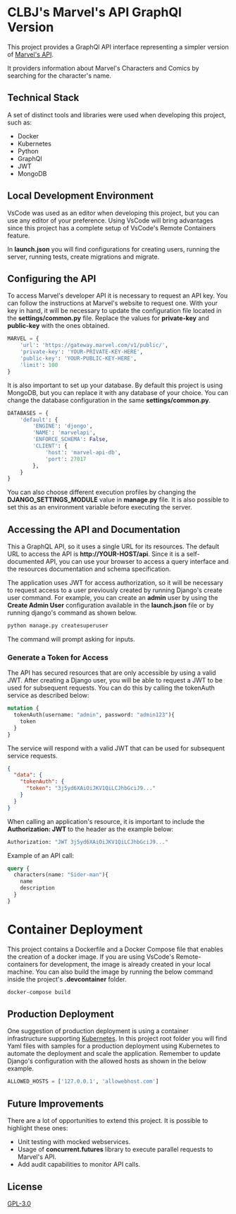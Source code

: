 # CLBJ's Marvel's API GraphQl Version

This project provides a GraphQl API interface representing a simpler version of [Marvel's API](https://developer.marvel.com/).

It providers information about Marvel's Characters and Comics by searching for the character's name.

## Technical Stack

A set of distinct tools and libraries were used when developing this project, such as:
- Docker
- Kubernetes
- Python
- GraphQl
- JWT
- MongoDB

## Local Development Environment

VsCode was used as an editor when developing this project, but you can use any editor of your preference. Using VsCode will bring advantages since this project has a complete setup of VsCode's Remote Containers feature.

In **launch.json** you will find configurations for creating users, running the server, running tests, create migrations and migrate.

## Configuring the API

To access Marvel's developer API it is necessary to request an API key. You can follow the instructions at Marvel's website to request one. With your key in hand, it will be necessary to update the configuration file located in the **settings/common.py** file. Replace the values for **private-key** and **public-key** with the ones obtained.

```python
MARVEL = {
    'url': 'https://gateway.marvel.com/v1/public/',
    'private-key': 'YOUR-PRIVATE-KEY-HERE',
    'public-key': 'YOUR-PUBLIC-KEY-HERE',
    'limit': 100
}
```

It is also important to set up your database. By default this project is using MongoDB, but you can replace it with any database of your choice. You can change the database configuration in the same **settings/common.py**.

```python
DATABASES = {
    'default': {
        'ENGINE': 'djongo',
        'NAME': 'marvelapi',
        'ENFORCE_SCHEMA': False,
        'CLIENT': {
            'host': 'marvel-api-db',
            'port': 27017
        },
    }
}
```

You can also choose different execution profiles by changing the **DJANGO_SETTINGS_MODULE** value in **manage.py** file. It is also possible to set this as an environment variable before executing the server.

## Accessing the API and Documentation

This a GraphQL API, so it uses a single URL for its resources. The default URL to access the API is **http://YOUR-HOST/api**. Since it is a self-documented API, you can use your browser to access a query interface and the resources documentation and schema specification.

The application uses JWT for access authorization, so it will be necessary to request access to a user previously created by running Django's create user command. For example, you can create an **admin** user by using the **Create Admin User** configuration available in the **launch.json** file or by running django's command as shown below.

```bash
python manage.py createsuperuser
```

The command will prompt asking for inputs.

### Generate a Token for Access

The API has secured resources that are only accessible by using a valid JWT. After creating a Django user, you will be able to request a JWT to be used for subsequent requests. You can do this by calling the tokenAuth service as described below:

```graphql
mutation {
  tokenAuth(username: "admin", password: "admin123"){
    token
  }
}
```

The service will respond with a valid JWT that can be used for subsequent service requests.

```json
{
  "data": {
    "tokenAuth": {
      "token": "3j5yd6XAiOiJKV1QiLCJhbGciJ9..."
    }
  }
}
```

When calling an application's resource, it is important to include the **Authorization: JWT <token>** to the header as the example below:

```bash
Authorization: "JWT 3j5yd6XAiOiJKV1QiLCJhbGciJ9..."
```

Example of an API call:

```graphql
query {
  characters(name: "Sider-man"){
    name
    description
  }
}
```

# Container Deployment

This project contains a Dockerfile and a Docker Compose file that enables the creation of a docker image. If you are using VsCode's Remote-containers for development, the image is already created in your local machine. You can also build the image by running the below command inside the project's **.devcontainer** folder.

```bash
docker-compose build
```

## Production Deployment

One suggestion of production deployment is using a container infrastructure supporting [Kubernetes](https://kubernetes.io/). In this project root folder you will find Yaml files with samples for a production deployment using Kubernetes to automate the deployment and scale the application. Remember to update Django's configuration with the allowed hosts as shown in the below example.

```python
ALLOWED_HOSTS = ['127.0.0.1', 'allowebhost.com']
```

## Future Improvements

There are a lot of opportunities to extend this project. It is possible to highlight these ones:
- Unit testing with mocked webservices.
- Usage of **concurrent.futures** library to execute parallel requests to Marvel's API.
- Add audit capabilities to monitor API calls.

## License
[GPL-3.0](https://choosealicense.com/licenses/gpl-3.0/)


